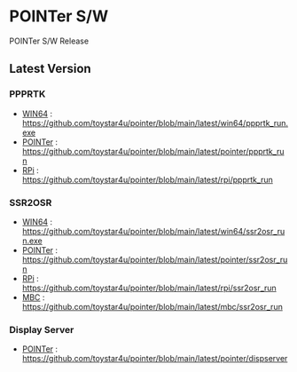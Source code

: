 # POINTer S/W
POINTer S/W Release

## Latest Version

### PPPRTK
- [WIN64](https://github.com/toystar4u/pointer/blob/main/latest/win64/ppprtk_run.exe) : https://github.com/toystar4u/pointer/blob/main/latest/win64/ppprtk_run.exe
- [POINTer](https://github.com/toystar4u/pointer/blob/main/latest/pointer/ppprtk_run) : https://github.com/toystar4u/pointer/blob/main/latest/pointer/ppprtk_run
- [RPi](https://github.com/toystar4u/pointer/blob/main/latest/rpi/ppprtk_run)         : https://github.com/toystar4u/pointer/blob/main/latest/rpi/ppprtk_run

### SSR2OSR
- [WIN64](https://github.com/toystar4u/pointer/blob/main/latest/win64/ssr2osr_run.exe) : https://github.com/toystar4u/pointer/blob/main/latest/win64/ssr2osr_run.exe
- [POINTer](https://github.com/toystar4u/pointer/blob/main/latest/pointer/ssr2osr_run) : https://github.com/toystar4u/pointer/blob/main/latest/pointer/ssr2osr_run
- [RPi](https://github.com/toystar4u/pointer/blob/main/latest/rpi/ssr2osr_run)        : https://github.com/toystar4u/pointer/blob/main/latest/rpi/ssr2osr_run
- [MBC](https://github.com/toystar4u/pointer/blob/main/latest/mbc/ssr2osr_run)        : https://github.com/toystar4u/pointer/blob/main/latest/mbc/ssr2osr_run

### Display Server
- [POINTer](https://github.com/toystar4u/pointer/blob/main/latest/pointer/dispserver) : https://github.com/toystar4u/pointer/blob/main/latest/pointer/dispserver
